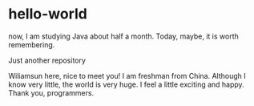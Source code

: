 # hello-world

now, I am studying Java about half a month. Today,
maybe, it is worth remembering.

Just another repository


Wiliamsun here, nice to meet you! I am freshman from China. 
Although I know very little, the world is very huge. 
I feel a little exciting and happy. Thank you, programmers.
